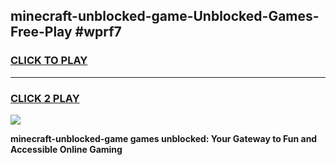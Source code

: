 
## minecraft-unblocked-game-Unblocked-Games-Free-Play #wprf7
<h3>
<a href="https://us.freeplayer.one?title=minecraft-unblocked-game&ref=9M">CLICK TO PLAY</a></h3>
<hr>

<h3>
<a href="https://us.freeplayer.one?title=minecraft-unblocked-game&ref=9M">CLICK 2 PLAY</a>
  
</h3>

<a href="https://us.freeplayer.one?title=minecraft-unblocked-game&ref=9M"><img src="https://clearcache.store/games.png"></a>


**minecraft-unblocked-game games unblocked: Your Gateway to Fun and Accessible Online Gaming**
